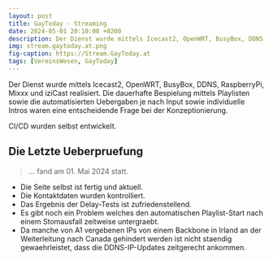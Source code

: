 ```yaml
---
layout: post
title: GayToday - Streaming
date: 2024-05-01 20:10:00 +0200
description: Der Dienst wurde mittels Icecast2, OpenWRT, BusyBox, DDNS, RaspberryPi, Mixxx und iziCast realisiert.
img: stream.gaytoday.at.png
fig-caption: https://Stream.GayToday.at
tags: [VereinsWesen, GayToday]
---
```

Der Dienst wurde mittels Icecast2, OpenWRT, BusyBox, DDNS, RaspberryPi, Mixxx und iziCast realisiert.
Die dauerhafte Bespielung mittels Playlisten sowie die automatisierten Uebergaben je nach Input sowie individuelle Intros waren eine entscheidende Frage bei der Konzeptionierung.

CI/CD wurden selbst entwickelt.

## Die Letzte Ueberpruefung
>... fand am 01. Mai 2024 statt.

* Die Seite selbst ist fertig und aktuell.
* Die Kontaktdaten wurden kontrolliert.
* Das Ergebnis der Delay-Tests ist zufriedenstellend.
* Es gibt noch ein Problem welches den automatischen Playlist-Start nach einem Stomausfall zeitweise untergraebt.
* Da manche von A1 vergebenen IPs von einem Backbone in Irland an der Weiterleitung nach Canada gehindert werden ist nicht staendig gewaehrleistet, dass die DDNS-IP-Updates zeitgerecht ankommen.
